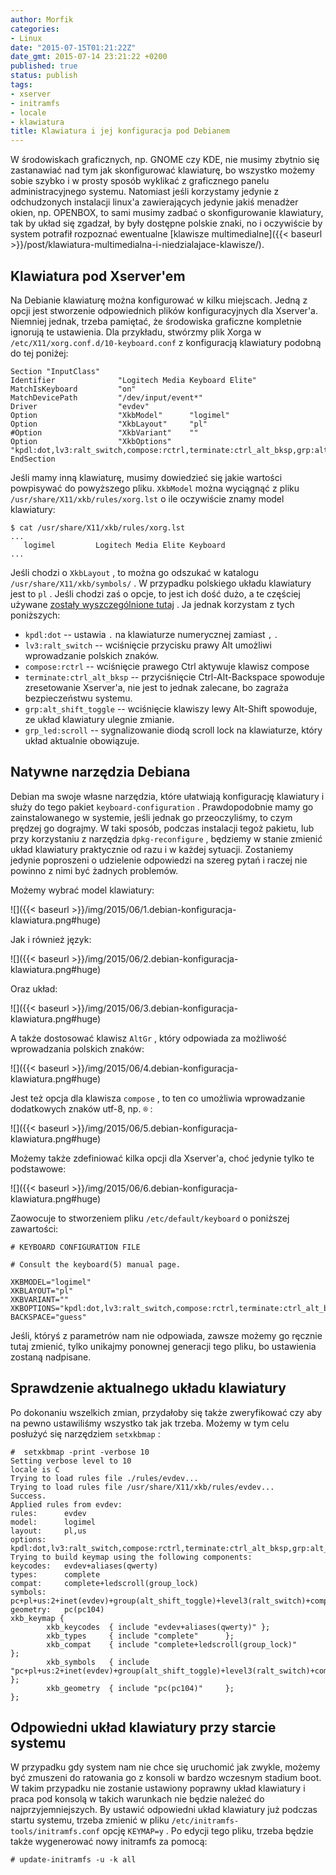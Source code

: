 ```yaml
---
author: Morfik
categories:
- Linux
date: "2015-07-15T01:21:22Z"
date_gmt: 2015-07-14 23:21:22 +0200
published: true
status: publish
tags:
- xserver
- initramfs
- locale
- klawiatura
title: Klawiatura i jej konfiguracja pod Debianem
---
```


W środowiskach graficznych, np. GNOME czy KDE, nie musimy zbytnio się zastanawiać nad tym jak
skonfigurować klawiaturę, bo wszystko możemy sobie szybko i w prosty sposób wyklikać z graficznego
panelu administracyjnego systemu. Natomiast jeśli korzystamy jedynie z odchudzonych instalacji
linux'a zawierających jedynie jakiś menadżer okien, np. OPENBOX, to sami musimy zadbać o
skonfigurowanie klawiatury, tak by układ się zgadzał, by były dostępne polskie znaki, no i
oczywiście by system potrafił rozpoznać ewentualne [klawisze
multimedialne]({{< baseurl >}}/post/klawiatura-multimedialna-i-niedzialajace-klawisze/).

<!--more-->
## Klawiatura pod Xserver'em

Na Debianie klawiaturę można konfigurować w kilku miejscach. Jedną z opcji jest stworzenie
odpowiednich plików konfiguracyjnych dla Xserver'a. Niemniej jednak, trzeba pamiętać, że środowiska
graficzne kompletnie ignorują te ustawienia. Dla przykładu, stwórzmy plik Xorga w
`/etc/X11/xorg.conf.d/10-keyboard.conf` z konfiguracją klawiatury podobną do tej poniżej:

    Section "InputClass"
    Identifier              "Logitech Media Keyboard Elite"
    MatchIsKeyboard         "on"
    MatchDevicePath         "/dev/input/event*"
    Driver                  "evdev"
    Option                  "XkbModel"      "logimel"
    Option                  "XkbLayout"     "pl"
    #Option                 "XkbVariant"    ""
    Option                  "XkbOptions"    "kpdl:dot,lv3:ralt_switch,compose:rctrl,terminate:ctrl_alt_bksp,grp:alt_shift_toggle,grp_led:scroll"
    EndSection

Jeśli mamy inną klawiaturę, musimy dowiedzieć się jakie wartości powpisywać do powyższego pliku.
`XkbModel` można wyciągnąć z pliku `/usr/share/X11/xkb/rules/xorg.lst` o ile oczywiście znamy model
klawiatury:

    $ cat /usr/share/X11/xkb/rules/xorg.lst
    ...
       logimel         Logitech Media Elite Keyboard
    ...

Jeśli chodzi o `XkbLayout` , to można go odszukać w katalogu `/usr/share/X11/xkb/symbols/` . W
przypadku polskiego układu klawiatury jest to `pl` . Jeśli chodzi zaś o opcje, to jest ich dość
dużo, a te częściej używane [zostały wyszczególnione
tutaj](https://wiki.archlinux.org/index.php/Keyboard_configuration_in_Xorg#Frequently_used_XKB_options)
. Ja jednak korzystam z tych poniższych:

  - `kpdl:dot` -- ustawia `.` na klawiaturze numerycznej zamiast `,` .
  - `lv3:ralt_switch` -- wciśnięcie przycisku prawy Alt umożliwi wprowadzanie polskich znaków.
  - `compose:rctrl` -- wciśnięcie prawego Ctrl aktywuje klawisz compose
  - `terminate:ctrl_alt_bksp` -- przyciśnięcie Ctrl-Alt-Backspace spowoduje zresetowanie Xserver'a,
    nie jest to jednak zalecane, bo zagraża bezpieczeństwu systemu.
  - `grp:alt_shift_toggle` -- wciśnięcie klawiszy lewy Alt-Shift spowoduje, ze układ klawiatury
    ulegnie zmianie.
  - `grp_led:scroll` -- sygnalizowanie diodą scroll lock na klawiaturze, który układ aktualnie
    obowiązuje.

## Natywne narzędzia Debiana

Debian ma swoje własne narzędzia, które ułatwiają konfigurację klawiatury i służy do tego pakiet
`keyboard-configuration` . Prawdopodobnie mamy go zainstalowanego w systemie, jeśli jednak go
przeoczyliśmy, to czym prędzej go dograjmy. W taki sposób, podczas instalacji tegoż pakietu, lub
przy korzystaniu z narzędzia `dpkg-reconfigure` , będziemy w stanie zmienić układ klawiatury
praktycznie od razu i w każdej sytuacji. Zostaniemy jedynie poproszeni o udzielenie odpowiedzi na
szereg pytań i raczej nie powinno z nimi być żadnych problemów.

Możemy wybrać model klawiatury:

![]({{< baseurl >}}/img/2015/06/1.debian-konfiguracja-klawiatura.png#huge)

Jak i również język:

![]({{< baseurl >}}/img/2015/06/2.debian-konfiguracja-klawiatura.png#huge)

Oraz układ:

![]({{< baseurl >}}/img/2015/06/3.debian-konfiguracja-klawiatura.png#huge)

A także dostosować klawisz `AltGr` , który odpowiada za możliwość wprowadzania polskich znaków:

![]({{< baseurl >}}/img/2015/06/4.debian-konfiguracja-klawiatura.png#huge)

Jest też opcja dla klawisza `compose` , to ten co umożliwia wprowadzanie dodatkowych znaków utf-8,
np. `®` :

![]({{< baseurl >}}/img/2015/06/5.debian-konfiguracja-klawiatura.png#huge)

Możemy także zdefiniować kilka opcji dla Xserver'a, choć jedynie tylko te podstawowe:

![]({{< baseurl >}}/img/2015/06/6.debian-konfiguracja-klawiatura.png#huge)

Zaowocuje to stworzeniem pliku `/etc/default/keyboard` o poniższej zawartości:

    # KEYBOARD CONFIGURATION FILE

    # Consult the keyboard(5) manual page.

    XKBMODEL="logimel"
    XKBLAYOUT="pl"
    XKBVARIANT=""
    XKBOPTIONS="kpdl:dot,lv3:ralt_switch,compose:rctrl,terminate:ctrl_alt_bksp,grp:alt_shift_toggle,grp_led:scroll"
    BACKSPACE="guess"

Jeśli, któryś z parametrów nam nie odpowiada, zawsze możemy go ręcznie tutaj zmienić, tylko unikajmy
ponownej generacji tego pliku, bo ustawienia zostaną nadpisane.

## Sprawdzenie aktualnego układu klawiatury

Po dokonaniu wszelkich zmian, przydałoby się także zweryfikować czy aby na pewno ustawiliśmy
wszystko tak jak trzeba. Możemy w tym celu posłużyć się narzędziem `setxkbmap` :

    #  setxkbmap -print -verbose 10
    Setting verbose level to 10
    locale is C
    Trying to load rules file ./rules/evdev...
    Trying to load rules file /usr/share/X11/xkb/rules/evdev...
    Success.
    Applied rules from evdev:
    rules:      evdev
    model:      logimel
    layout:     pl,us
    options:    kpdl:dot,lv3:ralt_switch,compose:rctrl,terminate:ctrl_alt_bksp,grp:alt_shift_toggle,grp_led:scroll
    Trying to build keymap using the following components:
    keycodes:   evdev+aliases(qwerty)
    types:      complete
    compat:     complete+ledscroll(group_lock)
    symbols:    pc+pl+us:2+inet(evdev)+group(alt_shift_toggle)+level3(ralt_switch)+compose(rctrl)+kpdl(dot)+terminate(ctrl_alt_bksp)
    geometry:   pc(pc104)
    xkb_keymap {
            xkb_keycodes  { include "evdev+aliases(qwerty)" };
            xkb_types     { include "complete"      };
            xkb_compat    { include "complete+ledscroll(group_lock)"        };
            xkb_symbols   { include "pc+pl+us:2+inet(evdev)+group(alt_shift_toggle)+level3(ralt_switch)+compose(rctrl)+kpdl(dot)+terminate(ctrl_alt_bksp)"  };
            xkb_geometry  { include "pc(pc104)"     };
    };

## Odpowiedni układ klawiatury przy starcie systemu

W przypadku gdy system nam nie chce się uruchomić jak zwykle, możemy być zmuszeni do ratowania go z
konsoli w bardzo wczesnym stadium boot. W takim przypadku nie zostanie ustawiony poprawny układ
klawiatury i praca pod konsolą w takich warunkach nie będzie należeć do najprzyjemniejszych. By
ustawić odpowiedni układ klawiatury już podczas startu systemu, trzeba zmienić w pliku
`/etc/initramfs-tools/initramfs.conf` opcję `KEYMAP=y` . Po edycji tego pliku, trzeba będzie także
wygenerować nowy initramfs za pomocą:

    # update-initramfs -u -k all
